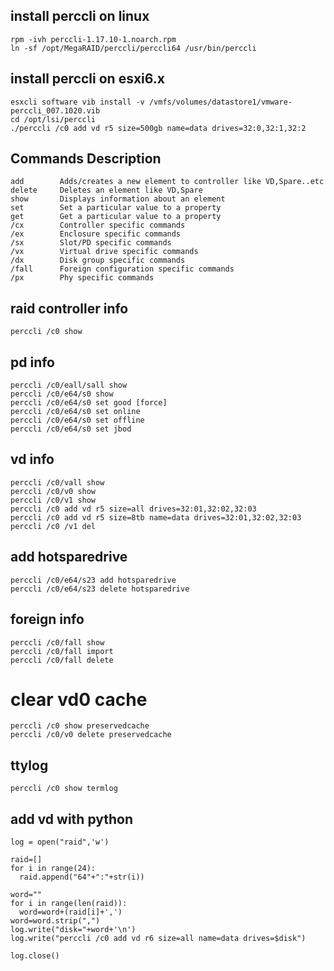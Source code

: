 ## install perccli on linux
```
rpm -ivh perccli-1.17.10-1.noarch.rpm
ln -sf /opt/MegaRAID/perccli/perccli64 /usr/bin/perccli
```

## install perccli on esxi6.x
```
esxcli software vib install -v /vmfs/volumes/datastore1/vmware-perccli_007.1020.vib 
cd /opt/lsi/perccli
./perccli /c0 add vd r5 size=500gb name=data drives=32:0,32:1,32:2
```

## Commands Description
```
add        Adds/creates a new element to controller like VD,Spare..etc
delete     Deletes an element like VD,Spare
show       Displays information about an element
set        Set a particular value to a property 
get        Get a particular value to a property 
/cx        Controller specific commands
/ex        Enclosure specific commands
/sx        Slot/PD specific commands
/vx        Virtual drive specific commands
/dx        Disk group specific commands
/fall      Foreign configuration specific commands
/px        Phy specific commands
```

## raid controller info
```
perccli /c0 show
```
## pd info
```
perccli /c0/eall/sall show
perccli /c0/e64/s0 show
perccli /c0/e64/s0 set good [force]
perccli /c0/e64/s0 set online
perccli /c0/e64/s0 set offline
perccli /c0/e64/s0 set jbod
```

## vd info
```
perccli /c0/vall show
perccli /c0/v0 show
perccli /c0/v1 show
perccli /c0 add vd r5 size=all drives=32:01,32:02,32:03
perccli /c0 add vd r5 size=8tb name=data drives=32:01,32:02,32:03
perccli /c0 /v1 del
```

## add hotsparedrive
```
perccli /c0/e64/s23 add hotsparedrive
perccli /c0/e64/s23 delete hotsparedrive
```

## foreign info
```
perccli /c0/fall show 
perccli /c0/fall import
perccli /c0/fall delete
```
# clear vd0 cache
```
perccli /c0 show preservedcache
perccli /c0/v0 delete preservedcache
```

## ttylog
```
perccli /c0 show termlog
```

## add vd with python
```
log = open("raid",'w')

raid=[]
for i in range(24):
  raid.append("64"+":"+str(i))

word=""
for i in range(len(raid)):
  word=word+(raid[i]+',')
word=word.strip(",")
log.write("disk="+word+'\n')
log.write("perccli /c0 add vd r6 size=all name=data drives=$disk")

log.close()
```